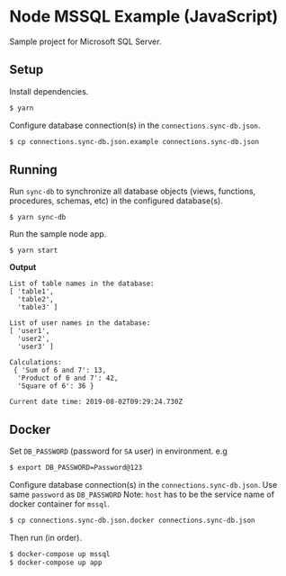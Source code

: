 # Node MSSQL Example (JavaScript)

Sample project for Microsoft SQL Server.

## Setup

Install dependencies.

```bash
$ yarn
```

Configure database connection(s) in the `connections.sync-db.json`. 

```bash
$ cp connections.sync-db.json.example connections.sync-db.json
```

## Running

Run `sync-db` to synchronize all database objects (views, functions, procedures, schemas, etc) in the configured database(s).

```
$ yarn sync-db
```

Run the sample node app.

```
$ yarn start
```

**Output**

```
List of table names in the database:
[ 'table1',
  'table2',
  'table3' ]

List of user names in the database:
[ 'user1',
  'user2',
  'user3' ]

Calculations:
 { 'Sum of 6 and 7': 13,
  'Product of 6 and 7': 42,
  'Square of 6': 36 }

Current date time: 2019-08-02T09:29:24.730Z
```

## Docker

Set `DB_PASSWORD` (password for `SA` user) in environment. e.g 
```bash
$ export DB_PASSWORD=Password@123
```

Configure database connection(s) in the `connections.sync-db.json`. Use same `password` as `DB_PASSWORD`
Note: `host` has to be the service name of docker container for `mssql`.

```bash
$ cp connections.sync-db.json.docker connections.sync-db.json
```

Then run (in order).
```bash
$ docker-compose up mssql
$ docker-compose up app
```
